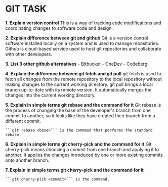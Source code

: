 # GIT TASK

**1.	Explain version control**
	This is a way of tracking code modifications and coordinating changes to software code and design.

**2.  Explain difference between git and github**
	Git is a version control software installed locally on a system and is used to manage repositories.
	Github is cloud-based service used to host git repositories and collaborate with other developers.

**3.	List 3 other github alternatives**
	- Bitbucket
	- OneDev
	- Codeberg

**4.	Explain the difference between git fetch and git pull**
	git fetch is used to fetch all changes from the remote repository to the local repository without making changes to the current working directory.
	git pull brings a local branch up-to-date with its remote version. It automatically merges the changes into the current working directory.

**5.	Explain in simple terms git rebase and the command for it**
	Git rebase is the process of changing the base of the developer's branch from one commit to another, so it looks like they have created their branch from a different commit.

	```git rebase <base>``` is the command that performs the standard rebase.

**6.	Explain in simple terms git cherry-pick and the command for it**
	Git cherry-pick means choosing a commit from one branch and applying it to another. It applies the changes introduced by one or more existing commits onto another branch.

**7.	Explain in simple terms git cherry-pick and the command for it**

	```git cherry-pick <commit>``` is the command.